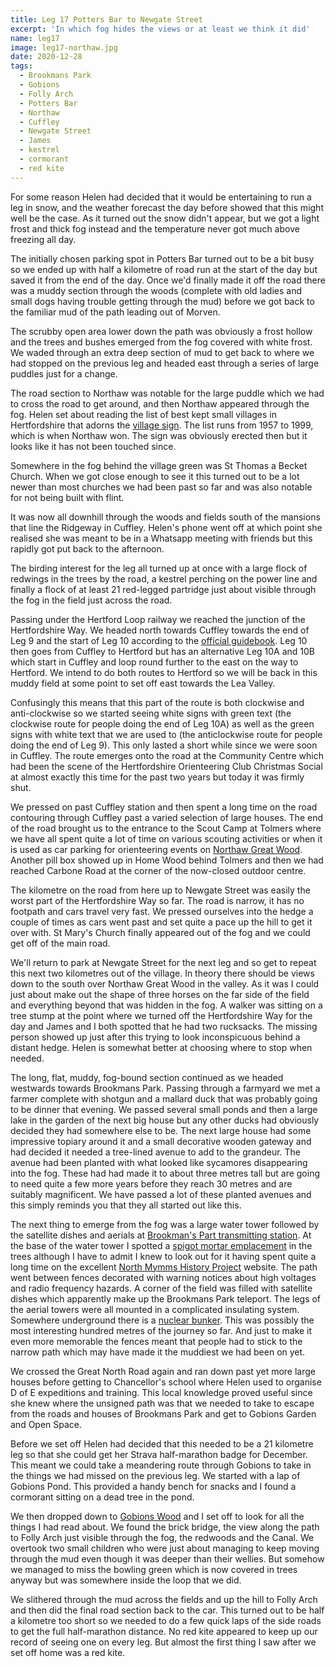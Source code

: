 ```yaml
---
title: Leg 17 Potters Bar to Newgate Street
excerpt: 'In which fog hides the views or at least we think it did'
name: leg17
image: leg17-northaw.jpg
date: 2020-12-28
tags:
  - Brookmans Park
  - Gobions
  - Folly Arch
  - Potters Bar
  - Northaw
  - Cuffley
  - Newgate Street
  - James
  - kestrel
  - cormorant
  - red kite
---
```


For some reason Helen had decided that it would be entertaining to run a leg in snow, and the weather forecast the day before showed that this might well be the case. As it turned out the snow didn't appear, but we got a light frost and thick fog instead and the temperature never got much above freezing all day.

The initially chosen parking spot in Potters Bar turned out to be a bit busy so we ended up with half a kilometre of road run at the start of the day but saved it from the end of the day. Once we'd finally made it off the road there was a muddy section through the woods (complete with old ladies and small dogs having trouble getting through the mud) before we got back to the familiar mud of the path leading out of Morven.

The scrubby open area lower down the path was obviously a frost hollow and the trees and bushes emerged from the fog covered with white frost. We waded through an extra deep section of mud to get back to where we had stopped on the previous leg and headed east through a series of large puddles just for a change.

The road section to Northaw was notable for the large puddle which we had to cross the road to get around, and then Northaw appeared through the fog. Helen set about reading the list of best kept small villages in Hertfordshire that adorns the [village sign](https://www.waymarking.com/waymarks/WMB1RX_Village_Sign_Northaw_Herts_UK). The list runs from 1957 to 1999, which is when Northaw won. The sign was obviously erected then but it looks like it has not been touched since.

Somewhere in the fog behind the village green was St Thomas a Becket Church. When we got close enough to see it this turned out to be a lot newer than most churches we had been past so far and was also notable for not being built with flint.

It was now all downhill through the woods and fields south of the mansions that line the Ridgeway in Cuffley. Helen's phone went off at which point she realised she was meant to be in a Whatsapp meeting with friends but this rapidly got put back to the afternoon.

The birding interest for the leg all turned up at once with a large flock of redwings in the trees by the road, a kestrel perching on the power line and finally a flock of at least 21 red-legged partridge just about visible through the fog in the field just across the road.

Passing under the Hertford Loop railway we reached the junction of the Hertfordshire Way. We headed north towards Cuffley towards the end of Leg 9 and the start of Leg 10 according to the [official guidebook](https://www.fhw.org.uk/copy-of-guidebook-1). Leg 10 then goes from Cuffley to Hertford but has an alternative Leg 10A and 10B which start in Cuffley and loop round further to the east on the way to Hertford. We intend to do both routes to Hertford so we will be back in this muddy field at some point to set off east towards the Lea Valley.

Confusingly this means that this part of the route is both clockwise and anti-clockwise so we started seeing white signs with green text (the clockwise route for people doing the end of Leg 10A) as well as the green signs with white text that we are used to (the anticlockwise route for people doing the end of Leg 9). This only lasted a short while since we were soon in Cuffley. The route emerges onto the road at the Community Centre which had been the scene of the Hertfordshire Orienteering Club Christmas Social at almost exactly this time for the past two years but today it was firmly shut.

We pressed on past Cuffley station and then spent a long time on the road contouring through Cuffley past a varied selection of large houses. The end of the road brought us to the entrance to the Scout Camp at Tolmers where we have all spent quite a lot of time on various scouting activities or when it is used as car parking for orienteering events on [Northaw Great Wood](https://www.happyherts.routegadget.co.uk/rg2/#349). Another pill box showed up in Home Wood behind Tolmers and then we had reached Carbone Road at the corner of the now-closed outdoor centre.

The kilometre on the road from here up to Newgate Street was easily the worst part of the Hertfordshire Way so far. The road is narrow, it has no footpath and cars travel very fast. We pressed ourselves into the hedge a couple of times as cars went past and set quite a pace up the hill to get it over with. St Mary's Church finally appeared out of the fog and we could get off of the main road.

We'll return to park at Newgate Street for the next leg and so get to repeat this next two kilometres out of the village. In theory there should be views down to the south over Northaw Great Wood in the valley. As it was I could just about make out the shape of three horses on the far side of the field and everything beyond that was hidden in the fog. A walker was sitting on a tree stump at the point where we turned off the Hertfordshire Way for the day and James and I both spotted that he had two rucksacks. The missing person showed up just after this trying to look inconspicuous behind a distant hedge. Helen is somewhat better at choosing where to stop when needed.

The long, flat, muddy, fog-bound section continued as we headed westwards towards Brookmans Park. Passing through a farmyard we met a farmer complete with shotgun and a mallard duck that was probably going to be dinner that evening. We passed several small ponds and then a large lake in the garden of the next big house but any other ducks had obviously decided they had somewhere else to be. The next large house had some impressive topiary around it and a small decorative wooden gateway and had decided it needed a tree-lined avenue to add to the grandeur. The avenue had been planted with what looked like sycamores disappearing into the fog. These had had made it to about three metres tall but are going to need quite a few more years before they reach 30 metres and are suitably magnificent. We have passed a lot of these planted avenues and this simply reminds you that they all started out like this.

The next thing to emerge from the fog was a large water tower followed by the satellite dishes and aerials at [Brookman's Part transmitting station](https://www.northmymmshistory.uk/2018/01/a-history-of-brookmans-park.html). At the base of the water tower I spotted a [spigot mortar emplacement](https://www.northmymmshistory.uk/2018/01/brookmans-parks-spigot-mortar.html) in the trees although I have to admit I knew to look out for it having spent quite a long time on the excellent [North Mymms History Project](https://www.northmymmshistory.uk/) website. The path went between fences decorated with warning notices about high voltages and radio frequency hazards. A corner of the field was filled with satellite dishes which apparently make up the Brookmans Park teleport. The legs of the aerial towers were all mounted in a complicated insulating system. Somewhere underground there is a [nuclear bunker](https://www.northmymmshistory.uk/2019/09/brookmans-parks-nuclear-bunker.html). This was possibly the most interesting hundred metres of the journey so far. And just to make it even more memorable the fences meant that people had to stick to the narrow path which may have made it the muddiest we had been on yet.

We crossed the Great North Road again and ran down past yet more large houses before getting to Chancellor's school where Helen used to organise D of E expeditions and training. This local knowledge proved useful since she knew where the unsigned path was that we needed to take to escape from the roads and houses of Brookmans Park and get to Gobions Garden and Open Space.

Before we set off Helen had decided that this needed to be a 21 kilometre leg so that she could get her Strava half-marathon badge for December. This meant we could take a meandering route through Gobions to take in the things we had missed on the previous leg. We started with a lap of Gobions Pond. This provided a handy bench for snacks and I found a cormorant sitting on a dead tree in the pond.

We then dropped down to [Gobions Wood](https://www.northmymmshistory.uk/2018/03/gobions-wood-heritage-report-2002.html) and I set off to look for all the things I had read about. We found the brick bridge, the view along the path to Folly Arch just visible through the fog, the redwoods and the Canal. We overtook two small children who were just about managing to keep moving through the mud even though it was deeper than their wellies. But somehow we managed to miss the bowling green which is now covered in trees anyway but was somewhere inside the loop that we did.

We slithered through the mud across the fields and up the hill to Folly Arch and then did the final road section back to the car. This turned out to be half a kilometre too short so we needed to do a few quick laps of the side roads to get the full half-marathon distance. No red kite appeared to keep up our record of seeing one on every leg. But almost the first thing I saw after we set off home was a red kite.
